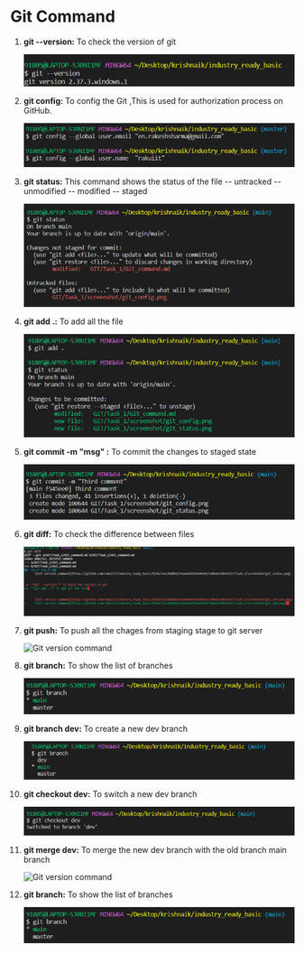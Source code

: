 # Git Command 

1. **git --version:** To check the version of git

           
     ![Git version command](https://github.com/rakuiit/industry_ready_basic/blob/3a1cb8d0b1176ae4e85f6eb49e0273d8e6634be9/GIT/Task_1/screenshot/git_version.png)   
    
2. **git config:** To config the Git ,This is used for      authorization process on GitHub. 

           
     ![Git version command](https://github.com/rakuiit/industry_ready_basic/blob/12af6b4825b0d45b9e3abbce98611d8666e2fb51/GIT/Task_1/screenshot/git_config.png)  

3. **git status:** This command shows the status of the file -- untracked -- unmodified -- modified -- staged

           
     ![Git version command](https://github.com/rakuiit/industry_ready_basic/blob/12af6b4825b0d45b9e3abbce98611d8666e2fb51/GIT/Task_1/screenshot/git_status.png)  


4. **git add .:** To add all the file 

           
     ![Git version command](https://github.com/rakuiit/industry_ready_basic/blob/12af6b4825b0d45b9e3abbce98611d8666e2fb51/GIT/Task_1/screenshot/git_add.png)  



5. **git commit -m "msg" :** To commit the changes to staged state

           
     ![Git version command](https://github.com/rakuiit/industry_ready_basic/blob/12af6b4825b0d45b9e3abbce98611d8666e2fb51/GIT/Task_1/screenshot/git_commit.png)  

6. **git diff:** To check the difference between files

           
     ![Git version command](https://github.com/rakuiit/industry_ready_basic/blob/12af6b4825b0d45b9e3abbce98611d8666e2fb51/GIT/Task_1/screenshot/git_diff.png)  


7. **git push:** To push all the chages from staging stage to git server

           
     ![Git version command](https://github.com/rakuiit/industry_ready_basic/blob/12af6b4825b0d45b9e3abbce98611d8666e2fb51/GIT/Task_1/screenshot/git_server.png)  


8. **git branch:** To show the list of branches

           
     ![Git version command](https://github.com/rakuiit/industry_ready_basic/blob/12af6b4825b0d45b9e3abbce98611d8666e2fb51/GIT/Task_1/screenshot/git_branch.png)

9. **git branch dev:** To create a new dev branch

           
     ![Git version command](https://github.com/rakuiit/industry_ready_basic/blob/12af6b4825b0d45b9e3abbce98611d8666e2fb51/GIT/Task_1/screenshot/git_branch_new.png)


10. **git checkout dev:** To switch a new dev branch

           
     ![Git version command](https://github.com/rakuiit/industry_ready_basic/blob/12af6b4825b0d45b9e3abbce98611d8666e2fb51/GIT/Task_1/screenshot/git_branch_switch.png)

11. **git merge dev:** To merge the new dev branch with the old branch main branch

           
     ![Git version command](https://github.com/rakuiit/industry_ready_basic/blob/12af6b4825b0d45b9e3abbce98611d8666e2fb51/GIT/Task_1/screenshot/git_branch_merge.png)

12. **git branch:** To show the list of branches

           
     ![Git version command](https://github.com/rakuiit/industry_ready_basic/blob/12af6b4825b0d45b9e3abbce98611d8666e2fb51/GIT/Task_1/screenshot/git_branch.png)






    

